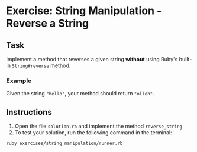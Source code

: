 # Exercise: String Manipulation - Reverse a String

## Task
Implement a method that reverses a given string **without** using Ruby's built-in `String#reverse` method.

### Example
Given the string `"hello"`, your method should return `"olleh"`.

## Instructions
1. Open the file `solution.rb` and implement the method `reverse_string`.
2. To test your solution, run the following command in the terminal:

```bash
ruby exercises/string_manipulation/runner.rb
```